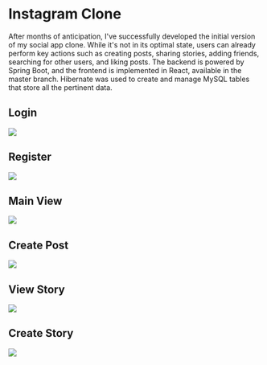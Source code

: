 # Instagram Clone

After months of anticipation, I've successfully developed the initial version of my social app clone. While it's not in its optimal state, users can already perform key actions such as creating posts, sharing stories, adding friends, searching for other users, and liking posts. The backend is powered by Spring Boot, and the frontend is implemented in React, available in the master branch. Hibernate was used to create and manage MySQL tables that store all the pertinent data.
<h2>Login</h2>
<img src="https://user-images.githubusercontent.com/70106587/225995145-9a330043-12ec-45e2-8f6e-73270755a645.png"/>

<h2>Register</h2>
<img src="https://user-images.githubusercontent.com/70106587/225994798-973eed70-263c-41c7-b14a-84adc34ece9d.png"/>

<h2>Main View</h2>
<img src="https://user-images.githubusercontent.com/70106587/225994793-07ff0015-29a9-4408-acea-1f9588077548.png"/>

<h2>Create Post</h2>
<img src="https://user-images.githubusercontent.com/70106587/225994805-84dd9a78-3ee9-4365-9d2c-27d210740921.png"/>

<h2>View Story</h2>
<img src="https://user-images.githubusercontent.com/70106587/225994801-47d43dbf-028c-4d27-b8f1-fda9678e6ae6.png"/>

<h2>Create Story</h2>
<img src="https://user-images.githubusercontent.com/70106587/225994806-d1221d49-543e-4b3f-96f2-78d7eb7d00e4.png"/>
